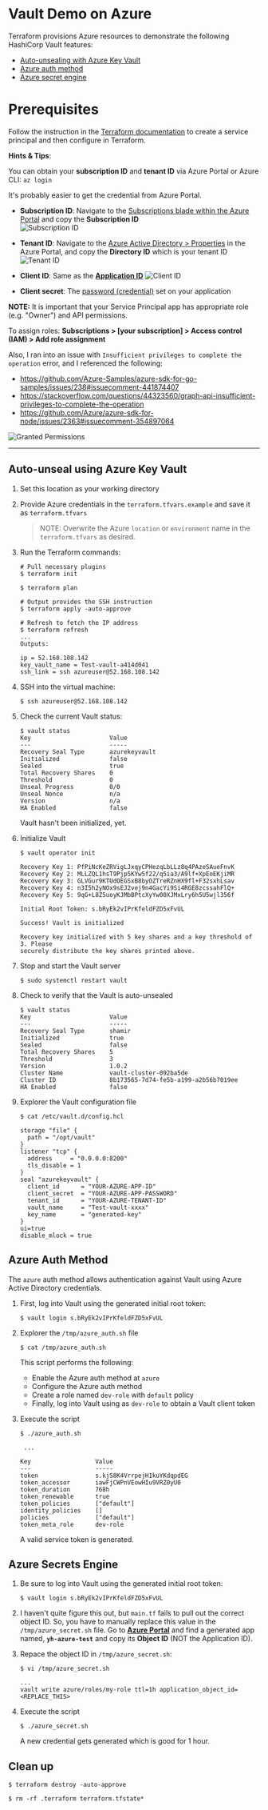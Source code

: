 # Vault Demo on Azure

Terraform provisions Azure resources to demonstrate the following HashiCorp Vault features:

- [Auto-unsealing with Azure Key Vault](#auto-unseal-using-azure-key-vault)
- [Azure auth method](#azure-auth-method)
- [Azure secret engine](#azure-secrets-engine) 


# Prerequisites

Follow the instruction in the [Terraform documentation](https://www.terraform.io/docs/providers/azurerm/auth/service_principal_client_certificate.html)
to create a service principal and then configure in Terraform.

**Hints & Tips**:

You can obtain your **subscription ID** and **tenant ID** via Azure Portal or Azure CLI: `az login`

It's probably easier to get the credential from Azure Portal. 

- **Subscription ID**: Navigate to the [Subscriptions blade within the Azure Portal](https://portal.azure.com/#blade/Microsoft_Azure_Billing/SubscriptionsBlade) and copy the **Subscription ID**  
    ![Subscription ID](https://s3-us-west-1.amazonaws.com/education-yh/screenshots/vault-autounseal-azure-1.png)

- **Tenant ID**: Navigate to the [Azure Active Directory > Properties](https://portal.azure.com/#blade/Microsoft_AAD_IAM/ActiveDirectoryMenuBlade/Properties) in the Azure Portal, and copy the **Directory ID** which is your tenant ID  
    ![Tenant ID](https://s3-us-west-1.amazonaws.com/education-yh/screenshots/vault-autounseal-azure-2.png)

- **Client ID**: Same as the [**Application ID**](https://portal.azure.com/#blade/Microsoft_AAD_IAM/ApplicationsListBlade)
    ![Client ID](https://s3-us-west-1.amazonaws.com/education-yh/screenshots/vault-autounseal-azure-3.png)

- **Client secret**: The [password (credential)](https://portal.azure.com/#blade/Microsoft_AAD_IAM/ApplicationsListBlade) set on your application


**NOTE:** It is important that your Service Principal app has appropriate role (e.g. "Owner") and API permissions.

To assign roles: **Subscriptions > [your subscription] > Access control (IAM) > Add role assignment**

Also, I ran into an issue with `Insufficient privileges to complete the operation` error, and I referenced the following:

- https://github.com/Azure-Samples/azure-sdk-for-go-samples/issues/238#issuecomment-441874407
- https://stackoverflow.com/questions/44323560/graph-api-insufficient-privileges-to-complete-the-operation
- https://github.com/Azure/azure-sdk-for-node/issues/2363#issuecomment-354897064

![Granted Permissions](https://s3-us-west-1.amazonaws.com/education-yh/screenshots/vault-azure-sp.png)

---

## Auto-unseal using Azure Key Vault


1. Set this location as your working directory

1. Provide Azure credentials in the `terraform.tfvars.example` and save it as `terraform.tfvars`

    > NOTE: Overwrite the Azure `location` or `environment` name in the `terraform.tfvars` as desired.

1. Run the Terraform commands:

    ```shell
    # Pull necessary plugins
    $ terraform init

    $ terraform plan

    # Output provides the SSH instruction
    $ terraform apply -auto-approve

    # Refresh to fetch the IP address
    $ terraform refresh
    ...
    Outputs:

    ip = 52.168.108.142
    key_vault_name = Test-vault-a414d041
    ssh_link = ssh azureuser@52.168.108.142
    ```

1. SSH into the virtual machine:

    ```text
    $ ssh azureuser@52.168.108.142
    ```

1. Check the current Vault status:

    ```text
    $ vault status
    Key                      Value
    ---                      -----
    Recovery Seal Type       azurekeyvault
    Initialized              false
    Sealed                   true
    Total Recovery Shares    0
    Threshold                0
    Unseal Progress          0/0
    Unseal Nonce             n/a
    Version                  n/a
    HA Enabled               false
    ```
    Vault hasn't been initialized, yet.

1. Initialize Vault

    ```plaintext
    $ vault operator init

    Recovery Key 1: PfPiNcKeZRVigLJxqyCPHezqLbLLz8q4PAzeSAueFnvK
    Recovery Key 2: MLLZQL1hsT9Pjp5KYw5f22/q5ia3/A9lf+XpEoEKjiMR
    Recovery Key 3: GLVGur9KTUdOEGSxB8byOZTreRZnHX9fl+F32sxhLsav
    Recovery Key 4: n3I5h2yNOx9sEJ2vej9n4GacYi9Si4RGE8zcssahFlQ+
    Recovery Key 5: 9qG+L8Z5uoyKJMbBPtcXyYw00XJMxLry6h5U5wjl356f

    Initial Root Token: s.bRyEk2vIPrKfeldFZD5xFvUL

    Success! Vault is initialized

    Recovery key initialized with 5 key shares and a key threshold of 3. Please
    securely distribute the key shares printed above.
    ```

1. Stop and start the Vault server

    ```shell
    $ sudo systemctl restart vault
    ```

1. Check to verify that the Vault is auto-unsealed

    ```text
    $ vault status
    Key                      Value
    ---                      -----
    Recovery Seal Type       shamir
    Initialized              true
    Sealed                   false
    Total Recovery Shares    5
    Threshold                3
    Version                  1.0.2
    Cluster Name             vault-cluster-092ba5de
    Cluster ID               8b173565-7d74-fe5b-a199-a2b56b7019ee
    HA Enabled               false
    ```

1. Explorer the Vault configuration file

    ```plaintext
    $ cat /etc/vault.d/config.hcl

    storage "file" {
      path = "/opt/vault"
    }
    listener "tcp" {
      address     = "0.0.0.0:8200"
      tls_disable = 1
    }
    seal "azurekeyvault" {
      client_id      = "YOUR-AZURE-APP-ID"
      client_secret  = "YOUR-AZURE-APP-PASSWORD"
      tenant_id      = "YOUR-AZURE-TENANT-ID"
      vault_name     = "Test-vault-xxxx"
      key_name       = "generated-key"
    }
    ui=true
    disable_mlock = true
    ```

## Azure Auth Method

The `azure` auth method allows authentication against Vault using Azure Active Directory credentials.

1. First, log into Vault using the generated initial root token:

    ```plaintext
    $ vault login s.bRyEk2vIPrKfeldFZD5xFvUL
    ```

1. Explorer the `/tmp/azure_auth.sh` file

    ```plaintext
    $ cat /tmp/azure_auth.sh
    ```

    This script performs the following:

    - Enable the Azure auth method at `azure`
    - Configure the Azure auth method
    - Create a role named `dev-role` with `default` policy
    - Finally, log into Vault using as `dev-role` to obtain a Vault client token

1. Execute the script

    ```plaintext
    $ ./azure_auth.sh

     ...

    Key                  Value
    ---                  -----
    token                s.kjS8K4VrrpejH1kuYKdqpdEG
    token_accessor       iawFjCWPnVEowHIu9VRZ0yU0
    token_duration       768h
    token_renewable      true
    token_policies       ["default"]
    identity_policies    []
    policies             ["default"]
    token_meta_role      dev-role
    ```

    A valid service token is generated.


## Azure Secrets Engine

1. Be sure to log into Vault using the generated initial root token:

    ```plaintext
    $ vault login s.bRyEk2vIPrKfeldFZD5xFvUL
    ```

1. I haven't quite figure this out, but `main.tf` fails to pull out the correct object ID.  So, you have to manually replace this value in the `/tmp/azure_secret.sh` file.  Go to [**Azure Portal**](https://portal.azure.com/#blade/Microsoft_AAD_IAM/ApplicationsListBlade) and find a generated app named, **`yh-azure-test`** and copy its **Object ID** (NOT the Application ID).

1. Repace the object ID in `/tmp/azure_secret.sh`:

    ```plaintext
    $ vi /tmp/azure_secret.sh

    ...
    vault write azure/roles/my-role ttl=1h application_object_id=<REPLACE_THIS>

    ```

1. Execute the script

    ```plaintext
    $ ./azure_secret.sh
    ```

    A new credential gets generated which is good for 1 hour.



## Clean up

```plaintext
$ terraform destroy -auto-approve

$ rm -rf .terraform terraform.tfstate*
```
